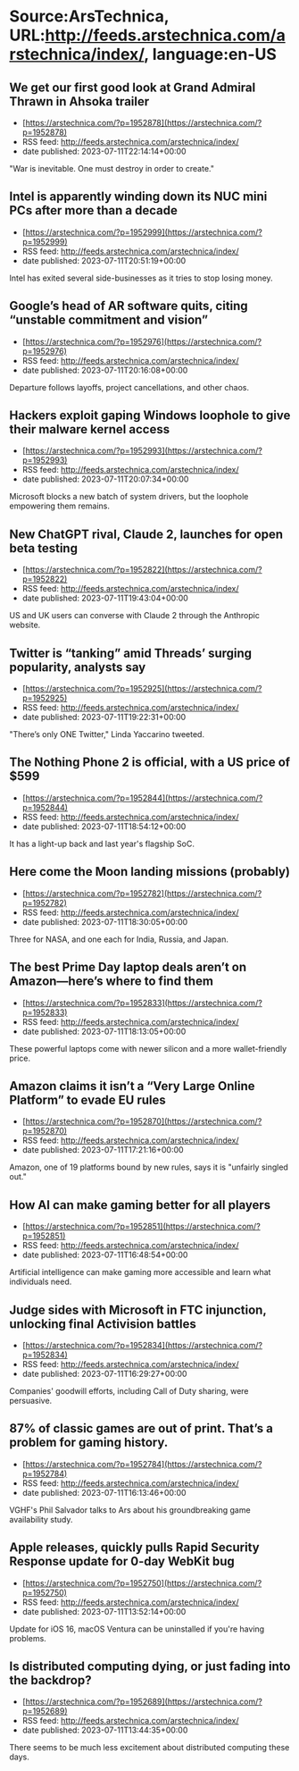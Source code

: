 # Source:ArsTechnica, URL:http://feeds.arstechnica.com/arstechnica/index/, language:en-US

## We get our first good look at Grand Admiral Thrawn in Ahsoka trailer
 - [https://arstechnica.com/?p=1952878](https://arstechnica.com/?p=1952878)
 - RSS feed: http://feeds.arstechnica.com/arstechnica/index/
 - date published: 2023-07-11T22:14:14+00:00

"War is inevitable. One must destroy in order to create."

## Intel is apparently winding down its NUC mini PCs after more than a decade
 - [https://arstechnica.com/?p=1952999](https://arstechnica.com/?p=1952999)
 - RSS feed: http://feeds.arstechnica.com/arstechnica/index/
 - date published: 2023-07-11T20:51:19+00:00

Intel has exited several side-businesses as it tries to stop losing money.

## Google’s head of AR software quits, citing “unstable commitment and vision”
 - [https://arstechnica.com/?p=1952976](https://arstechnica.com/?p=1952976)
 - RSS feed: http://feeds.arstechnica.com/arstechnica/index/
 - date published: 2023-07-11T20:16:08+00:00

Departure follows layoffs, project cancellations, and other chaos.

## Hackers exploit gaping Windows loophole to give their malware kernel access
 - [https://arstechnica.com/?p=1952993](https://arstechnica.com/?p=1952993)
 - RSS feed: http://feeds.arstechnica.com/arstechnica/index/
 - date published: 2023-07-11T20:07:34+00:00

Microsoft blocks a new batch of system drivers, but the loophole empowering them remains.

## New ChatGPT rival, Claude 2, launches for open beta testing
 - [https://arstechnica.com/?p=1952822](https://arstechnica.com/?p=1952822)
 - RSS feed: http://feeds.arstechnica.com/arstechnica/index/
 - date published: 2023-07-11T19:43:04+00:00

US and UK users can converse with Claude 2 through the Anthropic website.

## Twitter is “tanking” amid Threads’ surging popularity, analysts say
 - [https://arstechnica.com/?p=1952925](https://arstechnica.com/?p=1952925)
 - RSS feed: http://feeds.arstechnica.com/arstechnica/index/
 - date published: 2023-07-11T19:22:31+00:00

"There’s only ONE Twitter," Linda Yaccarino tweeted.

## The Nothing Phone 2 is official, with a US price of $599
 - [https://arstechnica.com/?p=1952844](https://arstechnica.com/?p=1952844)
 - RSS feed: http://feeds.arstechnica.com/arstechnica/index/
 - date published: 2023-07-11T18:54:12+00:00

It has a light-up back and last year's flagship SoC.

## Here come the Moon landing missions (probably)
 - [https://arstechnica.com/?p=1952782](https://arstechnica.com/?p=1952782)
 - RSS feed: http://feeds.arstechnica.com/arstechnica/index/
 - date published: 2023-07-11T18:30:05+00:00

Three for NASA, and one each for India, Russia, and Japan.

## The best Prime Day laptop deals aren’t on Amazon—here’s where to find them
 - [https://arstechnica.com/?p=1952833](https://arstechnica.com/?p=1952833)
 - RSS feed: http://feeds.arstechnica.com/arstechnica/index/
 - date published: 2023-07-11T18:13:05+00:00

These powerful laptops come with newer silicon and a more wallet-friendly price.

## Amazon claims it isn’t a “Very Large Online Platform” to evade EU rules
 - [https://arstechnica.com/?p=1952870](https://arstechnica.com/?p=1952870)
 - RSS feed: http://feeds.arstechnica.com/arstechnica/index/
 - date published: 2023-07-11T17:21:16+00:00

Amazon, one of 19 platforms bound by new rules, says it is "unfairly singled out."

## How AI can make gaming better for all players
 - [https://arstechnica.com/?p=1952851](https://arstechnica.com/?p=1952851)
 - RSS feed: http://feeds.arstechnica.com/arstechnica/index/
 - date published: 2023-07-11T16:48:54+00:00

Artificial intelligence can make gaming more accessible and learn what individuals need.

## Judge sides with Microsoft in FTC injunction, unlocking final Activision battles
 - [https://arstechnica.com/?p=1952834](https://arstechnica.com/?p=1952834)
 - RSS feed: http://feeds.arstechnica.com/arstechnica/index/
 - date published: 2023-07-11T16:29:27+00:00

Companies' goodwill efforts, including Call of Duty sharing, were persuasive.

## 87% of classic games are out of print. That’s a problem for gaming history.
 - [https://arstechnica.com/?p=1952784](https://arstechnica.com/?p=1952784)
 - RSS feed: http://feeds.arstechnica.com/arstechnica/index/
 - date published: 2023-07-11T16:13:46+00:00

VGHF's Phil Salvador talks to Ars about his groundbreaking game availability study.

## Apple releases, quickly pulls Rapid Security Response update for 0-day WebKit bug
 - [https://arstechnica.com/?p=1952750](https://arstechnica.com/?p=1952750)
 - RSS feed: http://feeds.arstechnica.com/arstechnica/index/
 - date published: 2023-07-11T13:52:14+00:00

Update for iOS 16, macOS Ventura can be uninstalled if you're having problems.

## Is distributed computing dying, or just fading into the backdrop?
 - [https://arstechnica.com/?p=1952689](https://arstechnica.com/?p=1952689)
 - RSS feed: http://feeds.arstechnica.com/arstechnica/index/
 - date published: 2023-07-11T13:44:35+00:00

There seems to be much less excitement about distributed computing these days.

